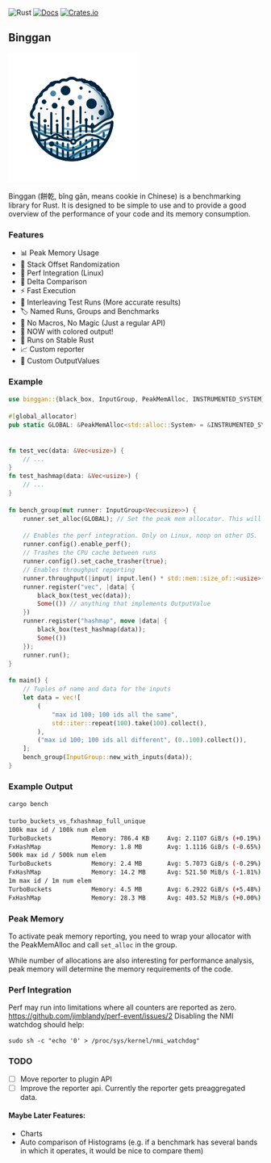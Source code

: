 ![Rust](https://github.com/PSeitz/binggan/workflows/Rust/badge.svg)
[![Docs](https://docs.rs/binggan/badge.svg)](https://docs.rs/crate/binggan/)
[![Crates.io](https://img.shields.io/crates/v/binggan.svg)](https://crates.io/crates/binggan)

## Binggan
![binggan logo](https://raw.githubusercontent.com/PSeitz/binggan/main/logo_s.png)

Binggan (餅乾, bǐng gān, means cookie in Chinese) is a benchmarking library for Rust.
It is designed to be simple to use and to provide a good overview of the performance of your code and its memory consumption.

### Features

* 📊 Peak Memory Usage
* 💎 Stack Offset Randomization
* 💖 Perf Integration (Linux)
* 🔄 Delta Comparison
* ⚡ Fast Execution
* 🔀 Interleaving Test Runs (More accurate results)
* 🏷️ Named Runs, Groups and Benchmarks
* 🧙 No Macros, No Magic (Just a regular API)
* 🎨 NOW with colored output!
* 🦀 Runs on Stable Rust
* 📈 Custom reporter
* 🧩 Custom OutputValues

### Example

```rust
use binggan::{black_box, InputGroup, PeakMemAlloc, INSTRUMENTED_SYSTEM};

#[global_allocator]
pub static GLOBAL: &PeakMemAlloc<std::alloc::System> = &INSTRUMENTED_SYSTEM;


fn test_vec(data: &Vec<usize>) {
    // ...
}
fn test_hashmap(data: &Vec<usize>) {
    // ...
}

fn bench_group(mut runner: InputGroup<Vec<usize>>) {
    runner.set_alloc(GLOBAL); // Set the peak mem allocator. This will enable peak memory reporting.

    // Enables the perf integration. Only on Linux, noop on other OS.
    runner.config().enable_perf();
    // Trashes the CPU cache between runs
    runner.config().set_cache_trasher(true);
    // Enables throughput reporting
    runner.throughput(|input| input.len() * std::mem::size_of::<usize>());
    runner.register("vec", |data| {
        black_box(test_vec(data));
        Some(()) // anything that implements OutputValue
    })
    runner.register("hashmap", move |data| {
        black_box(test_hashmap(data));
        Some(())
    });
    runner.run();
}

fn main() {
    // Tuples of name and data for the inputs
    let data = vec![
        (
            "max id 100; 100 ids all the same",
            std::iter::repeat(100).take(100).collect(),
        ),
        ("max id 100; 100 ids all different", (0..100).collect()),
    ];
    bench_group(InputGroup::new_with_inputs(data));
}

```

### Example Output
```bash
cargo bench

turbo_buckets_vs_fxhashmap_full_unique
100k max id / 100k num elem
TurboBuckets           Memory: 786.4 KB     Avg: 2.1107 GiB/s (+0.19%)    Median: 2.1288 GiB/s (+0.69%)    [1.9055 GiB/s .. 2.1464 GiB/s]    
FxHashMap              Memory: 1.8 MB       Avg: 1.1116 GiB/s (-0.65%)    Median: 1.1179 GiB/s (-0.90%)    [1020.2 MiB/s .. 1.1363 GiB/s]    
500k max id / 500k num elem
TurboBuckets           Memory: 2.4 MB       Avg: 5.7073 GiB/s (-0.29%)    Median: 5.7633 GiB/s (-0.55%)    [5.1313 GiB/s .. 6.1104 GiB/s]    
FxHashMap              Memory: 14.2 MB      Avg: 521.50 MiB/s (-1.81%)    Median: 523.42 MiB/s (-1.75%)    [465.28 MiB/s .. 562.83 MiB/s]    
1m max id / 1m num elem
TurboBuckets           Memory: 4.5 MB       Avg: 6.2922 GiB/s (+5.48%)    Median: 6.3850 GiB/s (+6.56%)    [4.9580 GiB/s .. 6.7989 GiB/s]    
FxHashMap              Memory: 28.3 MB      Avg: 403.52 MiB/s (+0.00%)    Median: 396.74 MiB/s (+0.97%)    [355.83 MiB/s .. 473.37 MiB/s]    
```

### Peak Memory
To activate peak memory reporting, you need to wrap your allocator with the PeakMemAlloc and call `set_alloc` in the group.

While number of allocations are also interesting for performance analysis, peak memory will determine the memory requirements of the code.

### Perf Integration
Perf may run into limitations where all counters are reported as zero. https://github.com/jimblandy/perf-event/issues/2
Disabling the NMI watchdog should help:

`sudo sh -c "echo '0' > /proc/sys/kernel/nmi_watchdog"`

### TODO

- [ ] Move reporter to plugin API
- [ ] Improve the reporter api. Currently the reporter gets preaggregated data.

#### Maybe Later Features:
* Charts
* Auto comparison of Histograms (e.g. if a benchmark has several bands in which it operates, it would be nice to compare them)

